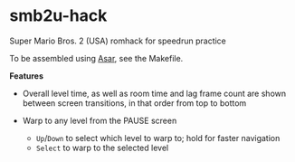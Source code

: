 # smb2u-hack
Super Mario Bros. 2 (USA) romhack for speedrun practice

To be assembled using [Asar](https://github.com/RPGHacker/asar), see the Makefile.

**Features**
- Overall level time, as well as room time and lag frame count are shown between screen transitions, in that order from top to bottom
	
- Warp to any level from the PAUSE screen
	- `Up`/`Down` to select which level to warp to; hold for faster navigation
	- `Select` to warp to the selected level
	